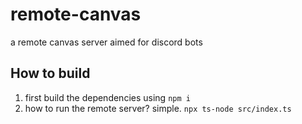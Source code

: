 # remote-canvas
a remote canvas server aimed for discord bots

## How to build
1. first build the dependencies using `npm i`
2. how to run the remote server? simple. `npx ts-node src/index.ts`
